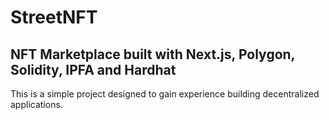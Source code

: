 # StreetNFT

## NFT Marketplace built with Next.js, Polygon, Solidity, IPFA and Hardhat

This is a simple project designed to gain experience building decentralized applications.

